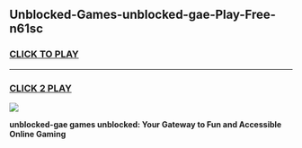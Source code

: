 
## Unblocked-Games-unblocked-gae-Play-Free-n61sc
<h3>
<a href="https://premium76.site?title=unblocked-gae&ref=21A">CLICK TO PLAY</a></h3>
<hr>

<h3>
<a href="https://premium76.site?title=unblocked-gae&ref=21A">CLICK 2 PLAY</a>
  
</h3>

<a href="https://premium76.site?title=unblocked-gae&ref=21A"><img src="https://clearcache.store/games.png"></a>


**unblocked-gae games unblocked: Your Gateway to Fun and Accessible Online Gaming**
